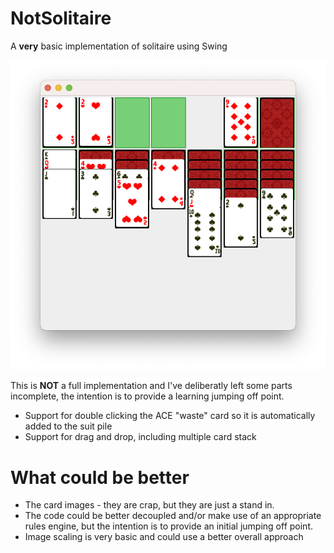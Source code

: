 # NotSolitaire
A **very** basic implementation of solitaire using Swing

<img src="Screenshot.png">

This is **NOT** a full implementation and I've deliberatly left some parts incomplete, the intention is to provide a learning jumping off point.

* Support for double clicking the ACE "waste" card so it is automatically added to the suit pile
* Support for drag and drop, including multiple card stack

# What could be better
* The card images - they are crap, but they are just a stand in.
* The code could be better decoupled and/or make use of an appropriate rules engine, but the intention is to provide an initial jumping off point.
* Image scaling is very basic and could use a better overall approach
